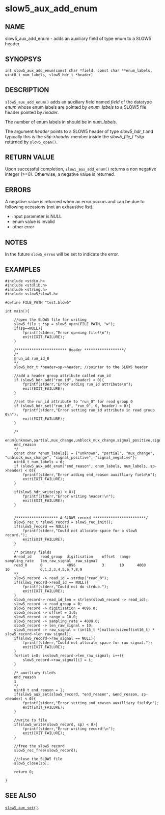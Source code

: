 # slow5_aux_add_enum

## NAME

slow5_aux_add_enum -  adds an auxiliary field of type enum to a SLOW5 header

## SYNOPSYS

`int slow5_aux_add_enum(const char *field, const char **enum_labels, uint8_t num_labels, slow5_hdr_t *header)`

## DESCRIPTION
`slow5_aux_add_enum()` adds an auxiliary field named *field* of the datatype *enum* whose enum labels are pointed by *enum_labels* to a SLOW5 file header pointed by *header*.

The number of enum labels in should be in *num_labels*.

The argument *header* points to a SLOW5 header of type *slow5_hdr_t* and typically this is the *s5p->header* member inside the *slow5_file_t \*s5p* returned by  `slow5_open()`.

## RETURN VALUE
Upon successful completion, `slow5_aux_add_enum()` returns a non negative integer (>=0). Otherwise, a negative value is returned.

## ERRORS

A negative value is returned when an error occurs and can be due to following occasions (not an exhaustive list):

- input parameter is NULL
- enum value is invalid
- other error

## NOTES

In the future `slow5_errno` will be set to indicate the error.

## EXAMPLES

```
#include <stdio.h>
#include <stdlib.h>
#include <string.h>
#include <slow5/slow5.h>

#define FILE_PATH "test.blow5"

int main(){

    //open the SLOW5 file for writing
    slow5_file_t *sp = slow5_open(FILE_PATH, "w");
    if(sp==NULL){
        fprintf(stderr,"Error opening file!\n");
        exit(EXIT_FAILURE);
    }

    /*********************** Header ******************/
    /*
    @run_id	run_id_0
    */
    slow5_hdr_t *header=sp->header; //pointer to the SLOW5 header

    //add a header group attribute called run_id
    if (slow5_hdr_add("run_id", header) < 0){
        fprintf(stderr,"Error adding run_id attribute\n");
        exit(EXIT_FAILURE);
    }

    //set the run_id attribute to "run_0" for read group 0
    if (slow5_hdr_set("run_id", "run_0", 0, header) < 0){
        fprintf(stderr,"Error setting run_id attribute in read group 0\n");
        exit(EXIT_FAILURE);
    }

    /*
    enum{unknown,partial,mux_change,unblock_mux_change,signal_positive,signal_negative}
    end_reason
    */
    const char *enum_labels[] = {"unknown", "partial", "mux_change", "unblock_mux_change", "signal_positive", "signal_negative"};
    uint8_t num_labels = 6;
    if (slow5_aux_add_enum("end_reason", enum_labels, num_labels, sp->header) < 0){
        fprintf(stderr,"Error adding end_reason auxilliary field\n");
        exit(EXIT_FAILURE);
    }

    if(slow5_hdr_write(sp) < 0){
        fprintf(stderr,"Error writing header!\n");
        exit(EXIT_FAILURE);
    }


    /******************* A SLOW5 record ************************/
    slow5_rec_t *slow5_record = slow5_rec_init();
    if(slow5_record == NULL){
        fprintf(stderr,"Could not allocate space for a slow5 record.");
        exit(EXIT_FAILURE);
    }

    /* primary fields
    #read_id	read_group	digitisation	offset	range	sampling_rate	len_raw_signal	raw_signal
    read_0	    0	        4096	        3	    10	    4000	        10	            0,1,2,3,4,5,6,7,8,9
    */
    slow5_record -> read_id = strdup("read_0");
    if(slow5_record->read_id == NULL){
        fprintf(stderr,"Could not do strdup.");
        exit(EXIT_FAILURE);
    }
    slow5_record-> read_id_len = strlen(slow5_record -> read_id);
    slow5_record -> read_group = 0;
    slow5_record -> digitisation = 4096.0;
    slow5_record -> offset = 3.0;
    slow5_record -> range = 10.0;
    slow5_record -> sampling_rate = 4000.0;
    slow5_record -> len_raw_signal = 10;
    slow5_record -> raw_signal = (int16_t *)malloc(sizeof(int16_t) * slow5_record->len_raw_signal);
    if(slow5_record->raw_signal == NULL){
        fprintf(stderr,"Could not allocate space for raw signal.");
        exit(EXIT_FAILURE);
    }
    for(int i=0; i<slow5_record->len_raw_signal; i++){
        slow5_record->raw_signal[i] = i;
    }

    /* auxiliary fileds
    end_reason
    1
    */
    uint8_t end_reason = 1;
    if(slow5_aux_set(slow5_record, "end_reason", &end_reason, sp->header) < 0){
        fprintf(stderr,"Error setting end_reason auxilliary field\n");
        exit(EXIT_FAILURE);
    }

    //write to file
    if(slow5_write(slow5_record, sp) < 0){
        fprintf(stderr,"Error writing record!\n");
        exit(EXIT_FAILURE);
    }

    //free the slow5 record
    slow5_rec_free(slow5_record);

    //close the SLOW5 file
    slow5_close(sp);

    return 0;

}

```

## SEE ALSO
[`slow5_aux_set()`](../slow5_aux_set.md).
